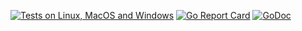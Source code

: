 [![Tests on Linux, MacOS and Windows](https://github.com/gohugoio/hugo-goldmark-extensions/workflows/Test/badge.svg)](https://github.com/gohugoio/hugo-goldmark-extensions/actions?query=workflow:Test)
[![Go Report Card](https://goreportcard.com/badge/github.com/gohugoio/hugo-goldmark-extensions)](https://goreportcard.com/report/github.com/gohugoio/hugo-goldmark-extensions)
[![GoDoc](https://godoc.org/github.com/gohugoio/hugo-goldmark-extensions?status.svg)](https://godoc.org/github.com/gohugoio/hugo-goldmark-extensions)